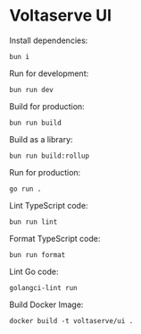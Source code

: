 # Voltaserve UI

Install dependencies:

```shell
bun i
```

Run for development:

```shell
bun run dev
```

Build for production:

```shell
bun run build
```

Build as a library:

```shell
bun run build:rollup
```

Run for production:

```shell
go run .
```

Lint TypeScript code:

```shell
bun run lint
```

Format TypeScript code:

```shell
bun run format
```

Lint Go code:

```shell
golangci-lint run
```

Build Docker Image:

```shell
docker build -t voltaserve/ui .
```
